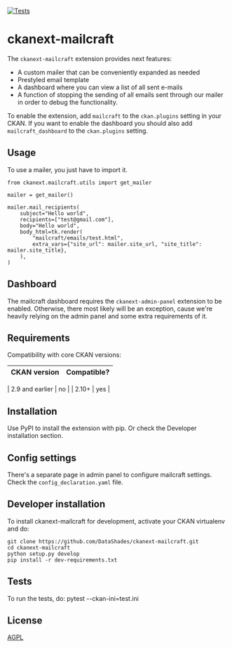 [![Tests](https://github.com/DataShades/ckanext-mailcraft/workflows/Tests/badge.svg?branch=main)](https://github.com/DataShades/ckanext-mailcraft/actions)

# ckanext-mailcraft

The `ckanext-mailcraft` extension provides next features:
- A custom mailer that can be conveniently expanded as needed
- Prestyled email template
- A dashboard where you can view a list of all sent e-mails
- A function of stopping the sending of all emails sent through our mailer in order to debug the functionality.

To enable the extension, add `mailcraft` to the `ckan.plugins` setting in your CKAN.
If you want to enable the dashboard you should also add `mailcraft_dashboard` to the `ckan.plugins` setting.

## Usage
To use a mailer, you just have to import it.

    from ckanext.mailcraft.utils import get_mailer

    mailer = get_mailer()

    mailer.mail_recipients(
        subject="Hello world",
        recipients=["test@gmail.com"],
        body="Hello world",
        body_html=tk.render(
            "mailcraft/emails/test.html",
            extra_vars={"site_url": mailer.site_url, "site_title": mailer.site_title},
        ),
    )

## Dashboard

The mailcraft dashboard requires the `ckanext-admin-panel` extension to be enabled. Otherwise, there most likely will be
an exception, cause we're heavily relying on the admin panel and some extra requirements of it.

## Requirements

Compatibility with core CKAN versions:

| CKAN version    | Compatible?   |
| --------------- | ------------- |

| 2.9 and earlier | no            |
| 2.10+           | yes           |


## Installation

Use PyPI to install the extension with pip. Or check the Developer installation section.


## Config settings

There's a separate page in admin panel to configure mailcraft settings. Check the `config_declaration.yaml` file. 


## Developer installation

To install ckanext-mailcraft for development, activate your CKAN virtualenv and
do:

    git clone https://github.com/DataShades/ckanext-mailcraft.git
    cd ckanext-mailcraft
    python setup.py develop
    pip install -r dev-requirements.txt


## Tests

To run the tests, do:
    pytest --ckan-ini=test.ini


## License

[AGPL](https://www.gnu.org/licenses/agpl-3.0.en.html)
